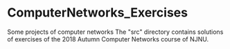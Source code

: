 # ComputerNetworks_Exercises
Some projects of computer networks
The "src" directory contains solutions of exercises of the 2018 Autumn Computer Networks course of NJNU.
